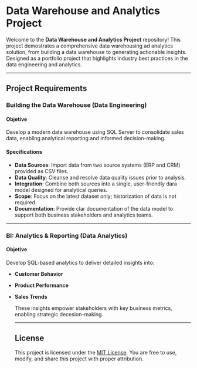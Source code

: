 # Data Warehouse and Analytics Project

Welcome to the **Data Warehouse and Analytics Project** repository!
This project demostrates a comprehensive data warehousing ad analytics solution, from building a data warehouse to generating actionable insights. Designed as a portfolio project that highlights industry best practices in the data engineering and analytics.

---

## Project Requirements

### Building the Data Warehouse (Data Engineering)

#### Objetive
Develop a modern data warehouse using SQL Server to consolidate sales data, enabling analytical reporting and informed decision-making.

#### Specifications
- **Data Sources**: Import data from two source systems (ERP and CRM) provided as CSV files.
- **Data Quality**: Cleanse and resolve data quality issues prior to analysis.
- **Integration**: Combine both sources into a single, user-friendly dara model designed for analytical queries.
- **Scope**: Focus on the latest dataset only; historization of data is not required.
- **Documentation**: Provide clar documentation of the data model to support both business stakeholders and analytics teams.

---

### BI: Analytics & Reporting (Data Analytics)

#### Objetive
Develop SQL-based analytics to deliver detailed insights into:
- **Customer Behavior**
- **Product Performance**
- **Sales Trends**

  These insights empower stakeholders with key business metrics, enabling strategic decesion-making.

  ---

  ## License

  This project is licensed under the [MIT License](LICENSE). You are free to use, modify, and share this project with proper attribution.

  
